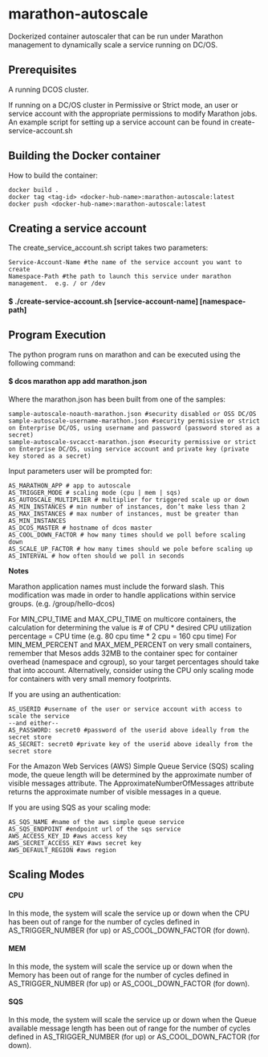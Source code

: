 # marathon-autoscale
Dockerized container autoscaler that can be run under Marathon management to dynamically scale a service running on DC/OS.


## Prerequisites
A running DCOS cluster.

If running on a DC/OS cluster in Permissive or Strict mode, an user or service account with the appropriate permissions to modify Marathon jobs.  An example script for setting up a service account can be found in create-service-account.sh

## Building the Docker container

How to build the container:
    
    docker build .
    docker tag <tag-id> <docker-hub-name>:marathon-autoscale:latest
    docker push <docker-hub-name>:marathon-autoscale:latest

## Creating a service account

The create_service_account.sh script takes two parameters: 

    Service-Account-Name #the name of the service account you want to create
    Namespace-Path #the path to launch this service under marathon management.  e.g. / or /dev

####    $ ./create-service-account.sh [service-account-name] [namespace-path]

## Program Execution
The python program runs on marathon and can be executed using the following command:

#### $ dcos marathon app add marathon.json

Where the marathon.json has been built from one of the samples:

    sample-autoscale-noauth-marathon.json #security disabled or OSS DC/OS
    sample-autoscale-username-marathon.json #security permissive or strict on Enterprise DC/OS, using username and password (password stored as a secret)
    sample-autoscale-svcacct-marathon.json #security permissive or strict on Enterprise DC/OS, using service account and private key (private key stored as a secret)

Input parameters user will be prompted for:

    AS_MARATHON_APP # app to autoscale
    AS_TRIGGER_MODE # scaling mode (cpu | mem | sqs)
    AS_AUTOSCALE_MULTIPLIER # multiplier for triggered scale up or down
    AS_MIN_INSTANCES # min number of instances, don’t make less than 2
    AS_MAX_INSTANCES # max number of instances, must be greater than AS_MIN_INSTANCES
    AS_DCOS_MASTER # hostname of dcos master
    AS_COOL_DOWN_FACTOR # how many times should we poll before scaling down
    AS_SCALE_UP_FACTOR # how many times should we pole before scaling up
    AS_INTERVAL # how often should we poll in seconds

**Notes** 

Marathon application names must include the forward slash. This modification was made in order to handle applications within service groups. (e.g. /group/hello-dcos)

For MIN_CPU_TIME and MAX_CPU_TIME on multicore containers, the calculation for determining the value is # of CPU * desired CPU utilization percentage = CPU time (e.g. 80 cpu time * 2 cpu = 160 cpu time)
For MIN_MEM_PERCENT and MAX_MEM_PERCENT on very small containers, remember that Mesos adds 32MB to the container spec for container overhead (namespace and cgroup), so your target percentages should take that into account.  Alternatively, consider using the CPU only scaling mode for containers with very small memory footprints.

If you are using an authentication:

    AS_USERID #username of the user or service account with access to scale the service
    --and either--
    AS_PASSWORD: secret0 #password of the userid above ideally from the secret store
    AS_SECRET: secret0 #private key of the userid above ideally from the secret store

For the Amazon Web Services (AWS) Simple Queue Service (SQS) scaling mode, the queue length will be determined by the approximate number of visible messages attribute. The ApproximateNumberOfMessages attribute returns the approximate number of visible messages in a queue. 

If you are using SQS as your scaling mode:

    AS_SQS_NAME #name of the aws simple queue service
    AS_SQS_ENDPOINT #endpoint url of the sqs service
    AWS_ACCESS_KEY_ID #aws access key
    AWS_SECRET_ACCESS_KEY #aws secret key
    AWS_DEFAULT_REGION #aws region

## Scaling Modes

#### CPU 

In this mode, the system will scale the service up or down when the CPU has been out of range for the number of cycles defined in AS_TRIGGER_NUMBER (for up) or AS_COOL_DOWN_FACTOR (for down).

#### MEM 

In this mode, the system will scale the service up or down when the Memory has been out of range for the number of cycles defined in AS_TRIGGER_NUMBER (for up) or AS_COOL_DOWN_FACTOR (for down).

#### SQS

In this mode, the system will scale the service up or down when the Queue available message length has been out of range for the number of cycles defined in AS_TRIGGER_NUMBER (for up) or AS_COOL_DOWN_FACTOR (for down).
